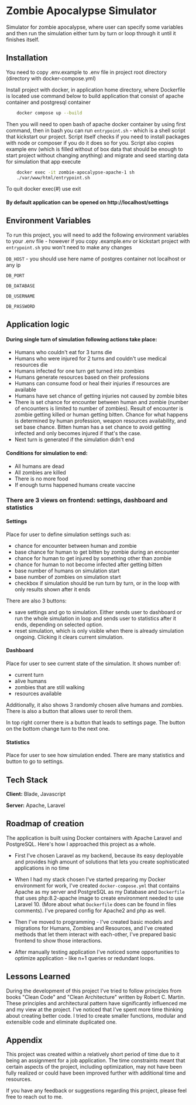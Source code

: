 # Zombie Apocalypse Simulator

Simulator for zombie apocalypse, where user can specify some variables and then run the simulation either turn by turn
or loop through it until it finishes itself.

## Installation

You need to copy .env.example to .env file in project root directory (directory with docker-compose.yml)

Install project with docker, in application home directory, where Dockerfile is located use command below to build
application that consist of apache container and postgresql container

```bash
    docker compose up --build
```

Then you will need to open bash of apache docker container by using first command, then in bash you can
run ``entrypoint.sh`` - which is a shell script that kickstart our project. Script itself checks if you need to install
packages with node or composer if you do it does so for you. Script also copies example env (which is filled without of
box data that should be enough to start project without changing anything) and migrate and seed starting data for
simulation that app execute

```bash
    docker exec -it zombie-apocalypse-apache-1 sh
    ./var/www/html/entrypoint.sh
```

To quit docker exec(#) use exit

#### By default application can be opened on http://localhost/settings

## Environment Variables

To run this project, you will need to add the following environment variables to your .env file - however if you copy
.example.env or kickstart project with ``entrypoint.sh`` you won't need to make any changes

`DB_HOST` - you should use here name of postgres container not localhost or any ip

`DB_PORT`

`DB_DATABASE`

`DB_USERNAME`

`DB_PASSWORD`


## Application logic

#### During single turn of simulation following actions take place:

- Humans who couldn't eat for 3 turns die
- Humans who were injured for 2 turns and couldn't use medical resources die
- Humans infected for one turn get turned into zombies
- Humans generate resources based on their professions
- Humans can consume food or heal their injuries if resources are available
- Humans have set chance of getting injuries not caused by zombie bites
- There is set chance for encounter between human and zombie (number of encounters is limited to number of zombies).
  Result of encounter is zombie getting killed or human getting bitten. Chance for what happens is determined by human
  profession, weapon resources availability, and set base chance. Bitten human has a set chance to avoid getting
  infected and only becomes injured if that's the case.
- Next turn is generated if the simulation didn't end

#### Conditions for simulation to end:

- All humans are dead
- All zombies are killed
- There is no more food
- If enough turns happened humans create vaccine

### There are 3 views on frontend: settings, dashboard and statistics

#### Settings

Place for user to define simulation settings such as:

- chance for encounter between human and zombie
- base chance for human to get bitten by zombie during an encounter
- chance for human to get injured by something other than zombie
- chance for human to not become infected after getting bitten
- base number of humans on simulation start
- base number of zombies on simulation start
- checkbox if simulation should be run turn by turn, or in the loop with only results shown after it ends

There are also 3 buttons:

- save settings and go to simulation. Either sends user to dashboard or run the whole simulation in loop and sends user
  to statistics after it ends, depending on selected option.
- reset simulation, which is only visible when there is already simulation ongoing. Clicking it clears current
  simulation.

#### Dashboard

Place for user to see current state of the simulation. It shows number of:

- current turn
- alive humans
- zombies that are still walking
- resources available

Additionally, it also shows 3 randomly chosen alive humans and zombies. There is also a button that allows user to
reroll them.

In top right corner there is a button that leads to settings page. The button on the bottom change turn to the next one.

#### Statistics

Place for user to see how simulation ended. There are many statistics and button to go to settings.

## Tech Stack

**Client:** Blade, Javascript

**Server:** Apache, Laravel

## Roadmap of creation

The application is built using Docker containers with Apache Laravel and PostgreSQL. Here's how I approached this
project as a whole.

- First I've chosen Laravel as my backend, because its easy deployable and provides high amount of solutions that lets
  you create sophisticated applications in no time

- When I had my stack chosen I've started preparing my Docker environment for work, I've created `docker-compose.yml`
  that contains Apache as my server and PostgreSQL as my Database and `Dockerfile` that uses php:8.2-apache image to
  create environment needed to use Laravel 10. (More about what `Dockerfile` does can be found in files comments). I've
  prepared config for Apache2 and php as well.

- Then I've moved to programming - I've created basic models and migrations for Humans, Zombies and Resources, and I've
  created methods that let them interact with each-other, I've prepared basic frontend to show those interactions.

- After manually testing application I've noticed some opportunities to optimize application - like n+1 queries or
  redundant loops.

## Lessons Learned

During the development of this project I've tried to follow principles from books "Clean Code" and "Clean Architecture"
written by Robert C. Martin. These principles and architectural pattern have significantly influenced me and my view at
the project. I've noticed that I've spent more time thinking about creating better code. I tried to create smaller
functions, modular and extensible code and eliminate duplicated one.

## Appendix

This project was created within a relatively short period of time due to it being an assignment for a job application.
The time constraints meant that certain aspects of the project, including optimization, may not have been fully realized
or could have been improved further with additional time and resources.

If you have any feedback or suggestions regarding this project, please feel free to reach out to me.

